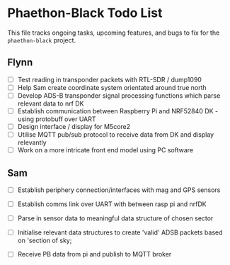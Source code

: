 # Phaethon-Black Todo List

This file tracks ongoing tasks, upcoming features, and bugs to fix for the `phaethon-black` project.

## Flynn

- [ ] Test reading in transponder packets with RTL-SDR / dump1090
- [ ] Help Sam create coordinate system orientated around true north
- [ ] Develop ADS-B transponder signal processing functions which parse relevant data to nrf DK
- [ ] Establish communication between Raspberry Pi and NRF52840 DK - using protobuff over UART
- [ ] Design interface / display for M5core2
- [ ] Utilise MQTT pub/sub protocol to receive data from DK and display relevantly
- [ ] Work on a more intricate front end model using PC software

## Sam

- [ ] Establish periphery connection/interfaces with mag and GPS sensors
- [ ] Establish comms link over UART with between rasp pi and nrfDK
- [ ] Parse in sensor data to meaningful data structure of chosen sector
- [ ] Initialise relevant data structures to create 'valid' ADSB packets based on 'section of sky;
- [ ] Receive PB data from pi and publish to MQTT broker
      
